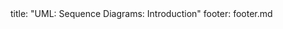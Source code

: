 <frontmatter>
title: "UML: Sequence Diagrams: Introduction"
footer: footer.md
</frontmatter>

<include src="unit-inPage-asFlat.md" boilerplate />